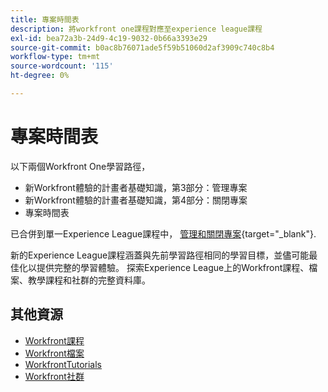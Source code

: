 ```yaml
---
title: 專案時間表
description: 將workfront one課程對應至experience league課程
exl-id: bea72a3b-24d9-4c19-9032-0b66a3393e29
source-git-commit: b0ac8b76071ade5f59b51060d2af3909c740c8b4
workflow-type: tm+mt
source-wordcount: '115'
ht-degree: 0%

---
```



# 專案時間表

以下兩個Workfront One學習路徑，

* 新Workfront體驗的計畫者基礎知識，第3部分：管理專案
* 新Workfront體驗的計畫者基礎知識，第4部分：關閉專案
* 專案時間表

已合併到單一Experience League課程中， [管理和關閉專案](https://experienceleague.adobe.com/?recommended=Workfront-U-1-2022.2.planners){target="_blank"}.

新的Experience League課程涵蓋與先前學習路徑相同的學習目標，並儘可能最佳化以提供完整的學習體驗。  探索Experience League上的Workfront課程、檔案、教學課程和社群的完整資料庫。

## 其他資源

* [Workfront課程](https://experienceleague.adobe.com/?lang=en&amp;Solution=Workfront#courses)
* [Workfront檔案](https://experienceleague.adobe.com/docs/workfront.html)
* [WorkfrontTutorials](https://experienceleague.adobe.com/docs/workfront-learn/tutorials-workfront/home.html)
* [Workfront社群](https://experienceleaguecommunities.adobe.com/t5/workfront/ct-p/workfront)

